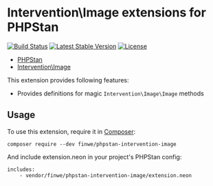 # Intervention\Image extensions for PHPStan

[![Build Status](https://travis-ci.org/phpstan/phpstan-doctrine.svg)](https://travis-ci.org/finwe/phpstan-intervention-image)
[![Latest Stable Version](https://poser.pugx.org/phpstan/phpstan-doctrine/v/stable)](https://packagist.org/packages/finwe/phpstan-intervention-image)
[![License](https://poser.pugx.org/phpstan/phpstan-doctrine/license)](https://packagist.org/packages/finwe/phpstan-intervention-image)

* [PHPStan](https://github.com/phpstan/phpstan)
* [Intervention\Image](http://image.intervention.io/)

This extension provides following features:

* Provides definitions for magic `Intervention\Image\Image` methods

## Usage

To use this extension, require it in [Composer](https://getcomposer.org/):

```
composer require --dev finwe/phpstan-intervention-image
```

And include extension.neon in your project's PHPStan config:

```
includes:
	- vendor/finwe/phpstan-intervention-image/extension.neon
```
